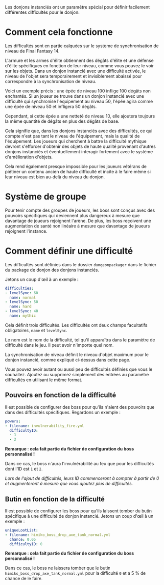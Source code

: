 Les donjons instanciés ont un paramètre spécial pour définir facilement différentes difficultés pour le donjon.

# Comment cela fonctionne

Les difficultés sont en partie calquées sur le système de synchronisation de niveau de Final Fantasy 14.

L'armure et les armes d'élite obtiennent des dégâts d'élite et une défense d'élite spécifiques en fonction de leur niveau, comme vous pouvez le voir sur les objets. Dans un donjon instancié avec une difficulté activée, le niveau de l'objet sera temporairement et invisiblement abaissé pour correspondre à la synchronisation de niveau.

Voici un exemple précis : une épée de niveau 100 inflige 100 dégâts non enchantés. Si un joueur se trouve dans un donjon instancié avec une difficulté qui synchronise l'équipement au niveau 50, l'épée agira comme une épée de niveau 50 et infligera 50 dégâts.

Cependant, si cette épée a une netteté de niveau 10, elle ajoutera toujours la même quantité de dégâts en plus des dégâts de base.

Cela signifie que, dans les donjons instanciés avec des difficultés, ce qui compte n'est pas tant le niveau de l'équipement, mais la qualité de l'équipement. Les joueurs qui cherchent à battre la difficulté mythique devront s'efforcer d'obtenir des objets de haute qualité provenant d'autres donjons instanciés et éventuellement interagir fortement avec le système d'amélioration d'objets.

Cela rend également presque impossible pour les joueurs vétérans de piétiner un contenu ancien de haute difficulté et incite à le faire même si leur niveau est bien au-delà du niveau du donjon.

# Système de groupe

Pour tenir compte des groupes de joueurs, les boss sont conçus avec des pouvoirs spécifiques qui deviennent plus dangereux à mesure que davantage de joueurs rejoignent l'arène. De plus, les boss reçoivent une augmentation de santé non linéaire à mesure que davantage de joueurs rejoignent l'instance.

# Comment définir une difficulté

Les difficultés sont définies dans le dossier `dungeonpackager` dans le fichier du package de donjon des donjons instanciés.

Jetons un coup d'œil à un exemple :

```yml
difficulties:
- levelSync: 60
  name: normal
- levelSync: 50
  name: hard
- levelSync: 40
  name: mythic
```

Cela définit trois difficultés. Les difficultés ont deux champs facultatifs obligatoires, `name` et `levelSync`.

Le nom est le nom de la difficulté, tel qu'il apparaîtra dans le paramètre de difficulté dans le jeu. Il peut avoir n'importe quel nom.

La synchronisation de niveau définit le niveau d'objet maximum pour le donjon instancié, comme expliqué ci-dessus dans cette page.

Vous pouvez avoir autant ou aussi peu de difficultés définies que vous le souhaitez. Ajoutez ou supprimez simplement des entrées au paramètre difficultés en utilisant le même format.

## Pouvoirs en fonction de la difficulté

Il est possible de configurer des boss pour qu'ils n'aient des pouvoirs que dans des difficultés spécifiques. Regardons un exemple :

```yml
powers:
- filename: invulnerability_fire.yml
  difficultyID:
  - 1
  - 2
```

**Remarque : cela fait partie du fichier de configuration du boss personnalisé !**

Dans ce cas, le boss n'aura l'invulnérabilité au feu que pour les difficultés dont l'ID est `1` et `2`.

*Lors de l'ajout de difficultés, leurs ID commenceront à compter à partir de 0 et augmenteront à mesure que vous ajoutez plus de difficultés.*

## Butin en fonction de la difficulté

Il est possible de configurer les boss pour qu'ils laissent tomber du butin spécifique à une difficulté de donjon instancié. Jetons un coup d'œil à un exemple :

```yml
uniqueLootList:
- filename: himiko_boss_drop_axe_tank_normal.yml
  chance: 0.05
  difficultyID: 0
```

**Remarque : cela fait partie du fichier de configuration du boss personnalisé !**

Dans ce cas, le boss ne laissera tomber que le butin `himiko_boss_drop_axe_tank_normal.yml` pour la difficulté `0` et a 5 % de chance de le faire.
